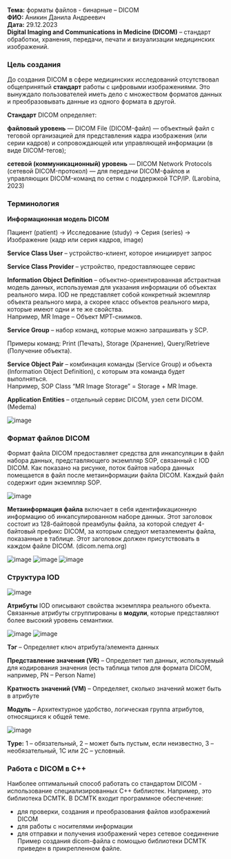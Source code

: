 **Тема:** форматы файлов - бинарные – DICOM  
**ФИО:** Аникин Данила Андреевич  
**Дата:** 29.12.2023  
**Digital Imaging and Communications in Medicine (DICOM)** – стандарт обработки, 
хранения, передачи, печати и визуализации медицинских изображений.

### Цель создания  
До создания DICOM в сфере медицинских исследований отсутствовал общепринятый **стандарт** работы с цифровыми изображениями. Это вынуждало пользователей иметь дело с множеством форматов данных и преобразовывать данные из одного формата в другой.  

**Стандарт** DICOM определяет:  

**файловый уровень** — DICOM File (DICOM-файл) — объектный файл с теговой организацией для представления кадра изображения (или серии кадров) и сопровождающей или управляющей информации (в виде DICOM-тегов);  

**сетевой (коммуникационный) уровень** — DICOM Network Protocols (сетевой DICOM-протокол) — для передачи DICOM-файлов и управляющих DICOM-команд по сетям с поддержкой TCP/IP. (Larobina, 2023)  


### Терминология

**Информационная модель DICOM**

Пациент (patient) → Исследование (study) → Серия (series) → Изображение (кадр 
или серия кадров, image)

**Service Class User** – устройство-клиент, которое инициирует запрос

**Service Class Provider** – устройство, предоставляющее сервис

**Information Object Definition** – объектно-ориентированная абстрактная модель данных, используемая для указания информации об объектах реального мира. IOD не представляет собой конкретный экземпляр объекта реального мира, а скорее класс объектов реального мира, которые имеют одни и те же свойства.  
Например, MR Image – Объект МРТ-снимков.

**Service Group** – набор команд, которые можно запрашивать у SCP.

Примеры команд: Print (Печать), Storage (Хранение), Query/Retrieve (Получение 
объекта). 

**Service Object Pair** – комбинация команды (Service Group) и объекта (Information Object Definition), с которым эта команда будет выполняться.  
Например, SOP Class “MR Image Storage” = Storage + MR Image.

**Application Entities** – отдельный сервис DICOM, узел сети DICOM. (Medema)

![image](https://github.com/Pandanila/misis2023f-22-01-anikin-d-a/assets/97802843/ecacd8d6-979c-4c48-8016-1536cd4ddea2)


### Формат файлов DICOM

Формат файла DICOM предоставляет средства для инкапсуляции в файл набора данных, представляющего экземпляр SOP, связанный с IOD DICOM. Как показано на рисунке, поток байтов набора данных помещается в файл после метаинформации файла DICOM. Каждый файл содержит один экземпляр SOP.

![image](https://github.com/Pandanila/misis2023f-22-01-anikin-d-a/assets/97802843/39aca6ea-d50e-4eb6-b28b-1f5a4d00017b)

**Метаинформация файла** включает в себя идентификационную информацию об инкапсулированном наборе данных. Этот заголовок состоит из 128-байтовой преамбулы файла, за которой следует 4-байтовый префикс DICOM, за которым следуют метаэлементы файла, показанные в таблице. Этот заголовок должен присутствовать в каждом файле DICOM. (dicom.nema.org)

![image](https://github.com/Pandanila/misis2023f-22-01-anikin-d-a/assets/97802843/3fba714a-a265-4010-92cd-44cabfff1197)
![image](https://github.com/Pandanila/misis2023f-22-01-anikin-d-a/assets/97802843/f0ce3d1e-11fe-4b64-84da-6c30855b4e31)
![image](https://github.com/Pandanila/misis2023f-22-01-anikin-d-a/assets/97802843/584124a2-166b-4872-9b77-7c5112b0a269)

### Структура IOD

![image](https://github.com/Pandanila/misis2023f-22-01-anikin-d-a/assets/97802843/cad154a9-12ea-4b7a-99c1-bc9de39ecf28)

**Атрибуты** IOD описывают свойства экземпляра реального объекта. Связанные атрибуты сгруппированы в **модули**, которые представляют более высокий уровень семантики.

![image](https://github.com/Pandanila/misis2023f-22-01-anikin-d-a/assets/97802843/79fb7ffd-b182-4b44-9da5-a2d17abd5671)
![image](https://github.com/Pandanila/misis2023f-22-01-anikin-d-a/assets/97802843/3cb3d00b-735f-4579-9085-09bbcddee461)

**Тэг** – Определяет ключ атрибута/элемента данных

**Представление значения (VR)** – Определяет тип данных, используемый для кодирования значения (есть таблица типов для формата DICOM, например, PN – Person Name)

**Кратность значений (VM)** – Определяет, сколько значений может быть в атрибуте

**Модуль** – Архитектурное удобство, логическая группа атрибутов, относящихся к общей теме.

![image](https://github.com/Pandanila/misis2023f-22-01-anikin-d-a/assets/97802843/0e4fdaed-e7d1-4dd5-8780-c7208ef4abd3)

**Type:** 1 – обязательный, 2 – может быть пустым, если неизвестно, 3 – необязательный, 1С или 2С – условный.

### Работа с DICOM в C++

Наиболее оптимальный способ работать со стандартом DICOM - использование специализированных C++ библиотек. Например, это библиотека DCMTK.
В DCMTK входит программное обеспечение:
*	для проверки, создания и преобразования файлов изображений DICOM
*	для работы с носителями информации
*	для отправки и получения изображений через сетевое соединение
Пример создания dicom-файла с помощью библиотеки DCMTK приведен в прикрепленном файле.
